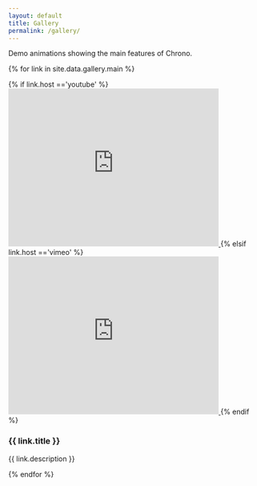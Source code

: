 ```yaml
---
layout: default
title: Gallery
permalink: /gallery/
---
```


Demo animations showing the main features of Chrono. 

{% for link in site.data.gallery.main %}
<div class="media">
	{% if link.host =='youtube' %}
		<a class="media-left" href="#"> 
			<iframe width="420" height="315" src="https://www.youtube.com/embed/{{ link.url }}" frameborder="0" allowfullscreen></iframe>
		</a>
	{% elsif link.host =='vimeo' %}
	<a class="media-left" href="#"> 
		<iframe src="https://player.vimeo.com/video/{{ link.url }}?byline=0&portrait=0" width="420" height="315" frameborder="0" webkitallowfullscreen mozallowfullscreen allowfullscreen></iframe> 
	</a>
	{% endif %}
	<div class="media-body">
		<h3 class="media-heading">{{ link.title }}</h3> 
		<p>{{ link.description }}</p>
	</div>
</div>
{% endfor %}
